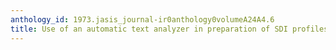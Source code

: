 ```yaml
---
anthology_id: 1973.jasis_journal-ir0anthology0volumeA24A4.6
title: Use of an automatic text analyzer in preparation of SDI profiles
---
```

